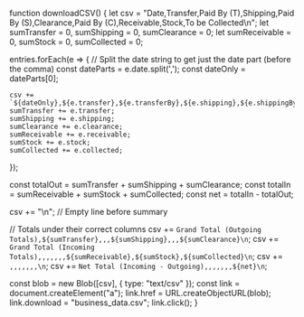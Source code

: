 function downloadCSV() {
  let csv = "Date,Transfer,Paid By (T),Shipping,Paid By (S),Clearance,Paid By (C),Receivable,Stock,To be Collected\n";
  let sumTransfer = 0, sumShipping = 0, sumClearance = 0;
  let sumReceivable = 0, sumStock = 0, sumCollected = 0;

  entries.forEach(e => {
    // Split the date string to get just the date part (before the comma)
    const dateParts = e.date.split(',');
    const dateOnly = dateParts[0];
    
    csv += `${dateOnly},${e.transfer},${e.transferBy},${e.shipping},${e.shippingBy},${e.clearance},${e.clearanceBy},${e.receivable},${e.stock},${e.collected}\n`;
    sumTransfer += e.transfer;
    sumShipping += e.shipping;
    sumClearance += e.clearance;
    sumReceivable += e.receivable;
    sumStock += e.stock;
    sumCollected += e.collected;
  });

  const totalOut = sumTransfer + sumShipping + sumClearance;
  const totalIn = sumReceivable + sumStock + sumCollected;
  const net = totalIn - totalOut;

  csv += "\n"; // Empty line before summary

  // Totals under their correct columns
  csv += `Grand Total (Outgoing Totals),${sumTransfer},,,${sumShipping},,,${sumClearance}\n`;
  csv += `Grand Total (Incoming Totals),,,,,,,${sumReceivable},${sumStock},${sumCollected}\n`;
  csv += `,,,,,,,\n`;
  csv += `Net Total (Incoming - Outgoing),,,,,,,${net}\n`;

  const blob = new Blob([csv], { type: "text/csv" });
  const link = document.createElement("a");
  link.href = URL.createObjectURL(blob);
  link.download = "business_data.csv";
  link.click();
}
